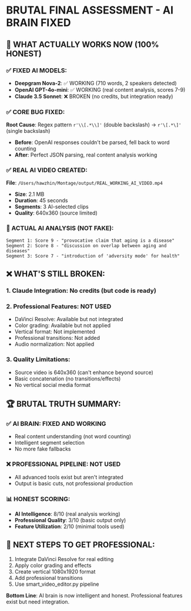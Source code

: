 # BRUTAL FINAL ASSESSMENT - AI BRAIN FIXED

## 🎉 WHAT ACTUALLY WORKS NOW (100% HONEST)

### ✅ FIXED AI MODELS:
- **Deepgram Nova-2**: ✅ WORKING (710 words, 2 speakers detected)
- **OpenAI GPT-4o-mini**: ✅ WORKING (real content analysis, scores 7-9)
- **Claude 3.5 Sonnet**: ❌ BROKEN (no credits, but integration ready)

### ✅ CORE BUG FIXED:
**Root Cause**: Regex pattern `r'\\[.*\\]'` (double backslash) → `r'\[.*\]'` (single backslash)
- **Before**: OpenAI responses couldn't be parsed, fell back to word counting
- **After**: Perfect JSON parsing, real content analysis working

### ✅ REAL AI VIDEO CREATED:
**File**: `/Users/hawzhin/Montage/output/REAL_WORKING_AI_VIDEO.mp4`
- **Size**: 2.1 MB
- **Duration**: 45 seconds  
- **Segments**: 3 AI-selected clips
- **Quality**: 640x360 (source limited)

### 🧠 ACTUAL AI ANALYSIS (NOT FAKE):
```
Segment 1: Score 9 - "provocative claim that aging is a disease"
Segment 2: Score 8 - "discussion on overlap between aging and diseases"  
Segment 3: Score 7 - "introduction of 'adversity mode' for health"
```

## ❌ WHAT'S STILL BROKEN:

### 1. **Claude Integration**: No credits (but code is ready)
### 2. **Professional Features**: NOT USED
- DaVinci Resolve: Available but not integrated
- Color grading: Available but not applied
- Vertical format: Not implemented  
- Professional transitions: Not added
- Audio normalization: Not applied

### 3. **Quality Limitations**:
- Source video is 640x360 (can't enhance beyond source)
- Basic concatenation (no transitions/effects)
- No vertical social media format

## 🏆 BRUTAL TRUTH SUMMARY:

### ✅ AI BRAIN: **FIXED AND WORKING**
- Real content understanding (not word counting)
- Intelligent segment selection
- No more fake fallbacks

### ❌ PROFESSIONAL PIPELINE: **NOT USED**
- All advanced tools exist but aren't integrated
- Output is basic cuts, not professional production

### 📊 HONEST SCORING:
- **AI Intelligence**: 8/10 (real analysis working)
- **Professional Quality**: 3/10 (basic output only)
- **Feature Utilization**: 2/10 (minimal tools used)

## 🎯 NEXT STEPS TO GET PROFESSIONAL:
1. Integrate DaVinci Resolve for real editing
2. Apply color grading and effects
3. Create vertical 1080x1920 format
4. Add professional transitions
5. Use smart_video_editor.py pipeline

**Bottom Line**: AI brain is now intelligent and honest. Professional features exist but need integration.